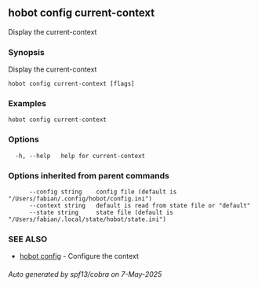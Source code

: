 ## hobot config current-context

Display the current-context

### Synopsis

Display the current-context

```
hobot config current-context [flags]
```

### Examples

```
hobot config current-context
```

### Options

```
  -h, --help   help for current-context
```

### Options inherited from parent commands

```
      --config string    config file (default is "/Users/fabian/.config/hobot/config.ini")
      --context string   default is read from state file or "default"
      --state string     state file (default is "/Users/fabian/.local/state/hobot/state.ini")
```

### SEE ALSO

* [hobot config](hobot_config.md)	 - Configure the context

###### Auto generated by spf13/cobra on 7-May-2025
